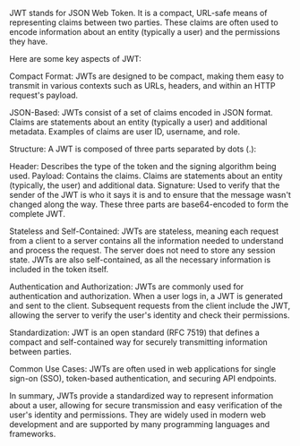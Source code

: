 JWT stands for JSON Web Token. It is a compact, URL-safe means of representing claims between two parties. These claims are often used to encode information about an entity (typically a user) and the permissions they have.

Here are some key aspects of JWT:

Compact Format: JWTs are designed to be compact, making them easy to transmit in various contexts such as URLs, headers, and within an HTTP request's payload.

JSON-Based: JWTs consist of a set of claims encoded in JSON format. Claims are statements about an entity (typically a user) and additional metadata. Examples of claims are user ID, username, and role.

Structure: A JWT is composed of three parts separated by dots (.):

Header: Describes the type of the token and the signing algorithm being used.
Payload: Contains the claims. Claims are statements about an entity (typically, the user) and additional data.
Signature: Used to verify that the sender of the JWT is who it says it is and to ensure that the message wasn't changed along the way.
These three parts are base64-encoded to form the complete JWT.

Stateless and Self-Contained: JWTs are stateless, meaning each request from a client to a server contains all the information needed to understand and process the request. The server does not need to store any session state. JWTs are also self-contained, as all the necessary information is included in the token itself.

Authentication and Authorization: JWTs are commonly used for authentication and authorization. When a user logs in, a JWT is generated and sent to the client. Subsequent requests from the client include the JWT, allowing the server to verify the user's identity and check their permissions.

Standardization: JWT is an open standard (RFC 7519) that defines a compact and self-contained way for securely transmitting information between parties.

Common Use Cases: JWTs are often used in web applications for single sign-on (SSO), token-based authentication, and securing API endpoints.

In summary, JWTs provide a standardized way to represent information about a user, allowing for secure transmission and easy verification of the user's identity and permissions. They are widely used in modern web development and are supported by many programming languages and frameworks.
